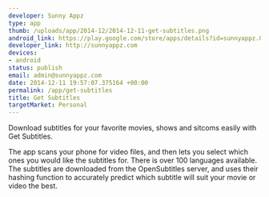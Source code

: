 ```yaml
--- 
developer: Sunny Appz
type: app
thumb: /uploads/app/2014-12/2014-12-11-get-subtitles.png
android_link: https://play.google.com/store/apps/details?id=sunnyappz.GetSubtitles
developer_link: http://sunnyappz.com
devices: 
- android
status: publish
email: admin@sunnyappz.com
date: 2014-12-11 19:57:07.375164 +00:00
permalink: /app/get-subtitles
title: Get Subtitles
targetMarket: Personal
---
```


Download subtitles for your favorite movies, shows and sitcoms easily with Get Subtitles.

The app scans your phone for video files, and then lets you select which ones you would like the subtitles for. There is over 100 languages available. The subtitles are downloaded from the OpenSubtitles server, and uses their hashing function to accurately predict which subtitle will suit your movie or video the best.
